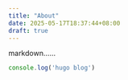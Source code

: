 ```yaml
---
title: "About"
date: 2025-05-17T18:37:44+08:00
draft: true
---
```




markdown……


```js
console.log('hugo blog')
```
